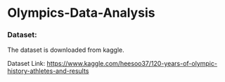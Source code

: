 # Olympics-Data-Analysis

### Dataset:
The dataset is downloaded from kaggle.

Dataset Link: https://www.kaggle.com/heesoo37/120-years-of-olympic-history-athletes-and-results

